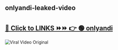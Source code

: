 
 ## onlyandi-leaked-video 

# <h2><a href="https://clipsfans.com/onlyandi&ref=git">🔗 Click to LINKS ⏩⏩ 👉 🟢 onlyandi </a></h2>

<a href="https://clipsfans.com/onlyandi&ref=git" rel="nofollow" data-target="animated-image.originalLink"><img src="https://i.ibb.co.com/xMMVF88/686577567.gif" alt="Viral Video Original" style="max-width: 100%; display: inline-block;" data-target="animated-image.originalImage"></a>
